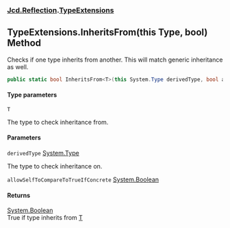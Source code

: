 ### [Jcd.Reflection](Jcd.Reflection.md 'Jcd.Reflection').[TypeExtensions](TypeExtensions.md 'Jcd.Reflection.TypeExtensions')

## TypeExtensions.InheritsFrom<T>(this Type, bool) Method

Checks if one type inherits from another. This will match generic inheritance as well.

```csharp
public static bool InheritsFrom<T>(this System.Type derivedType, bool allowSelfToCompareToTrueIfConcrete=false);
```
#### Type parameters

<a name='Jcd.Reflection.TypeExtensions.InheritsFrom_T_(thisSystem.Type,bool).T'></a>

`T`

The type to check inheritance from.
#### Parameters

<a name='Jcd.Reflection.TypeExtensions.InheritsFrom_T_(thisSystem.Type,bool).derivedType'></a>

`derivedType` [System.Type](https://docs.microsoft.com/en-us/dotnet/api/System.Type 'System.Type')

The type to check inheritance on.

<a name='Jcd.Reflection.TypeExtensions.InheritsFrom_T_(thisSystem.Type,bool).allowSelfToCompareToTrueIfConcrete'></a>

`allowSelfToCompareToTrueIfConcrete` [System.Boolean](https://docs.microsoft.com/en-us/dotnet/api/System.Boolean 'System.Boolean')

#### Returns

[System.Boolean](https://docs.microsoft.com/en-us/dotnet/api/System.Boolean 'System.Boolean')  
True if type inherits from [T](TypeExtensions.InheritsFrom.GrrQVxFfg2eFPCO42Wu2Sg.md#Jcd.Reflection.TypeExtensions.InheritsFrom_T_(thisSystem.Type,bool).T 'Jcd.Reflection.TypeExtensions.InheritsFrom<T>(this System.Type, bool).T')